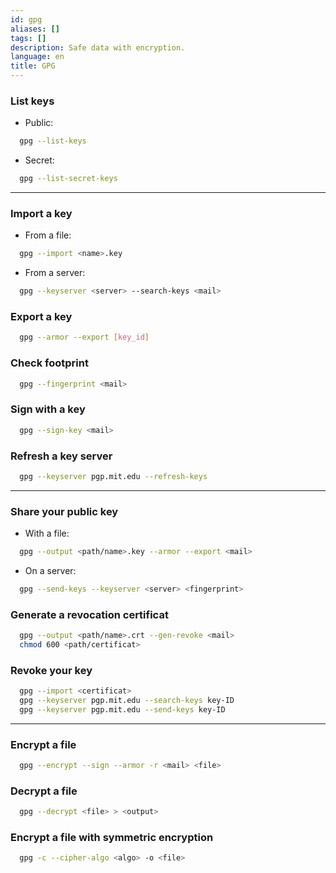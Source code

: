 ```yaml
---
id: gpg
aliases: []
tags: []
description: Safe data with encryption.
language: en
title: GPG
---
```


### List keys

- Public:
```sh
  gpg --list-keys
```

- Secret:
```sh
  gpg --list-secret-keys
```

---

### Import a key

- From a file:
```sh
  gpg --import <name>.key
```
- From a server:
```sh
  gpg --keyserver <server> --search-keys <mail>
```

### Export a key

```sh
  gpg --armor --export [key_id]
```

### Check footprint

```sh
  gpg --fingerprint <mail>
```

### Sign with a key

```sh
  gpg --sign-key <mail>
```

### Refresh a key server

```sh
  gpg --keyserver pgp.mit.edu --refresh-keys
```

---

### Share your public key

- With a file:
```sh
  gpg --output <path/name>.key --armor --export <mail>
```

- On a server:
```sh
  gpg --send-keys --keyserver <server> <fingerprint>
```

### Generate a revocation certificat

```sh
  gpg --output <path/name>.crt --gen-revoke <mail>
  chmod 600 <path/certificat>
```

### Revoke your key

```sh
  gpg --import <certificat>
  gpg --keyserver pgp.mit.edu --search-keys key-ID
  gpg --keyserver pgp.mit.edu --send-keys key-ID
```

---

### Encrypt a file

```sh
  gpg --encrypt --sign --armor -r <mail> <file>
```

### Decrypt a file

```sh
  gpg --decrypt <file> > <output>
```

### Encrypt a file with symmetric encryption

```sh
  gpg -c --cipher-algo <algo> -o <file>
```
